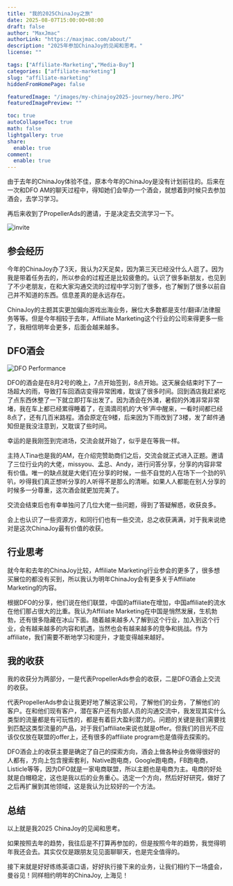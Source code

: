```yaml
---
title: "我的2025ChinaJoy之旅"
date: 2025-08-07T15:00:00+08:00
draft: false
author: "MaxJmac"
authorLink: "https://maxjmac.com/about/"
description: "2025年参加ChinaJoy的见闻和思考。"
license: ""

tags: ["Affiliate-Marketing","Media-Buy"]
categories: ["affiliate-marketing"]
slug: "affiliate-marketing"
hiddenFromHomePage: false

featuredImage: "/images/my-chinajoy2025-journey/hero.JPG"
featuredImagePreview: ""

toc: true
autoCollapseToc: true
math: false
lightgallery: true
share:
  enable: true
comment:
  enable: true
---
```


由于去年的ChinaJoy体验不佳，原本今年的ChinaJoy是没有计划前往的。后来在一次和DFO AM的聊天过程中，得知她们会举办一个酒会，就想着到时候只去参加酒会，去学习学习。

再后来收到了PropellerAds的邀请，于是决定去交流学习一下。

![invite](/images/my-chinajoy2025-journey/invite.png)

## 参会经历

今年的ChinaJoy办了3天，我认为2天足矣，因为第三天已经没什么人逛了。因为我是带着任务去的，所以参会的过程还是比较疲惫的。认识了很多新朋友，也见到了不少老朋友，在和大家沟通交流的过程中学习到了很多，也了解到了很多以前自己并不知道的东西。信息差真的是永远存在。

ChinaJoy的主题其实更加偏向游戏出海业务，展位大多数都是支付/翻译/法律服务等等。但是今年相较于去年，Affiliate Marketing这个行业的公司来得更多一些了，我相信明年会更多，后面会越来越多。

## DFO酒会

![DFO Performance](/images/my-chinajoy2025-journey/dfoperformance.JPG)

DFO的酒会是在8月2号的晚上，7点开始签到，8点开始。这天展会结束时下了一场超大的雨，导致打车回酒店变得异常困难，耽误了很多时间。回到酒店我赶紧吃了点东西休整了一下就立即打车出发了。因为酒会在外滩，暑假的外滩非常非常堵，我在车上都已经累得睡着了，在滴滴司机的‘大爷’声中醒来，一看时间都已经8点了，还有几百米路程。酒会原定在9楼，后来因为下雨改到了3楼，发了邮件通知但是我没注意到，又耽误了些时间。

幸运的是我刚签到完进场，交流会就开始了，似乎是在等我一样。

主持人Tina也是我的AM，在介绍完赞助商们之后，交流会就正式进入正题。邀请了三位行业内的大佬，missyou、孟总、Andy，进行问答分享，分享的内容非常有价值。唯一的缺点就是大佬们在分享的时候，一些不自觉的人在场下一个劲的叭叭，吵得我们真正想听分享的人听得不是那么的清晰。如果人人都能在别人分享的时候多一分尊重，这次酒会就更加完美了。

交流会结束后也有幸单独问了几位大佬一些问题，得到了答疑解惑，收获良多。

会上也认识了一些资源方，和同行们也有一些交流，总之收获满满，对于我来说绝对是这次ChinaJoy最有价值的收获。

## 行业思考

就今年和去年的ChinaJoy比较，Affiliate Marketing行业参会的更多了，很多想买展位的都没有买到，所以我认为明年ChinaJoy会有更多关于Affiliate Marketing的内容。

根据DFO的分享，他们说在他们联盟，中国的affiliate在增加，中国affiliate的流水在他们那占很大的比重。我认为Affiliate Marketing在中国是悄然发展，生机勃勃，还有很多隐藏在冰山下面。随着越来越多人了解到这个行业，加入到这个行业，会有越来越多的内容和机遇，当然也会有越来越多的竞争和挑战。作为affiliate，我们需要不断地学习和提升，才能变得越来越好。

## 我的收获

我的收获分为两部分，一是代表PropellerAds参会的收获，二是DFO酒会上交流的收获。

代表PropellerAds参会让我更好地了解这家公司，了解他们的业务，了解他们的客户。在和他们现有客户，潜在客户还有内部人员的沟通交流中，我发现其实什么类型的流量都是有可玩性的，都是有着巨大盈利潜力的。问题的关键是我们需要找到匹配这类型流量的产品，对于我们affiliate来说也就是offer。但我们的目光不应该仅仅放在联盟的offer上，还有很多的affiliate program也是值得去探索的。

DFO酒会上的收获主要是确定了自己的探索方向，酒会上做各种业务做得很好的人都有，方向上包含搜索套利，Native跑电商，Google跑电商，FB跑电商，Listicle等等，因为DFO就是一家电商联盟，所以主题也是电商为主。电商的好处就是白帽稳定，这也是我以后的业务重心。选定一个方向，然后好好研究，做好了之后再扩展到其他领域，这是我认为比较好的一个方法。

## 总结

以上就是我2025 ChinaJoy的见闻和思考。

如果按照去年的趋势，我往后是不打算再参加的，但是按照今年的趋势，我觉得明年我还会去。其实仅仅是跟朋友见见面聊聊天，也是完全值得的。

接下来就是好好练练英语口语，好好执行接下来的业务，让我们相约下一场盛会，曼谷见！同样相约明年的ChinaJoy, 上海见！